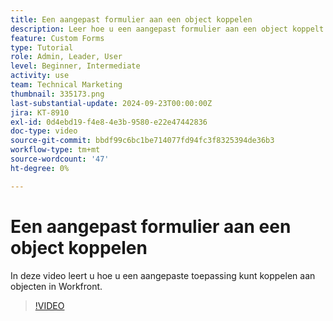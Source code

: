 ```yaml
---
title: Een aangepast formulier aan een object koppelen
description: Leer hoe u een aangepast formulier aan een object koppelt en aangepaste velden zichtbaar maakt in rapporten.
feature: Custom Forms
type: Tutorial
role: Admin, Leader, User
level: Beginner, Intermediate
activity: use
team: Technical Marketing
thumbnail: 335173.png
last-substantial-update: 2024-09-23T00:00:00Z
jira: KT-8910
exl-id: 0d4ebd19-f4e8-4e3b-9580-e22e47442836
doc-type: video
source-git-commit: bbdf99c6bc1be714077fd94fc3f8325394de36b3
workflow-type: tm+mt
source-wordcount: '47'
ht-degree: 0%

---
```


# Een aangepast formulier aan een object koppelen

In deze video leert u hoe u een aangepaste toepassing kunt koppelen aan objecten in Workfront.

>[!VIDEO](https://video.tv.adobe.com/v/335173/?quality=12&learn=on&enablevpops=1)
